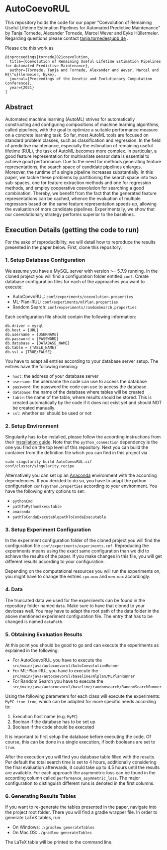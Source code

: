 # AutoCoevoRUL

This repository holds the code for our paper "Coevolution of Remaining Useful Lifetime Estimation Pipelines for Automated Predictive Maintenance" by Tanja Tornede, Alexander Tornede, Marcel Wever and Eyke Hüllermeier. Regarding questions please contact tanja.tornede@upb.de .


Please cite this work as

```
@inproceedings{tornede2021coevolution,
  title={Coevolution of Remaining Useful Lifetime Estimation Pipelines for Automated Predictive Maintenance},
  author={Tornede, Tanja and Tornede, Alexander and Wever, Marcel and H{\"u}llermeier, Eyke},
  journal={Proceedings of the Genetic and Evolutionary Computation Conference},
  year={2021}
}
```


## Abstract
Automated machine learning (AutoML) strives for automatically constructing and configuring compositions of machine learning algorithms, called pipelines, with the goal to optimize a suitable performance measure on a concrete learning task. So far, most AutoML tools are focused on standard problem classes, such as classification and regression. In the field of predictive maintenance, especially the estimation of remaining useful lifetime (RUL), the task of AutoML becomes more complex. In particular, a good feature representation for multivariate sensor data is essential to achieve good performance. Due to the need for methods generating feature representations, the search space of candidate pipelines enlarges. Moreover, the runtime of a single pipeline increases substantially. In this paper, we tackle these problems by partitioning the search space into two sub-spaces, one for feature extraction methods and one for regression methods, and employ cooperative coevolution for searching a good combination. Thereby, we benefit from the fact that the generated feature representations can be cached, whence the evaluation of multiple regressors based on the same feature representation speeds up, allowing the evaluation of more candidate pipelines. Experimentally, we show that our coevolutionary strategy performs superior to the baselines.


## Execution Details (getting the code to run)
For the sake of reproducibility, we will detail how to reproduce the results presented in the paper below. First, clone this repository. 


### 1. Setup Database Configuration
We assume you have a MySQL server with version >= 5.7.9 running. In the cloned project you will find a configuration folder entitled `conf`. Create database configuration files for each of the approaches you want to execute: 
* AutoCoevoRUL: `conf/experiments/coevolution.properties`
* ML-Plan-RUL: `conf/experiments/mlPlan.properties`
* Random Search: `conf/experiments/randomSearch.properties`

Each configuration file should contain the following information: 

```
db.driver = mysql
db.host = {URL}
db.username = {USERNAME}
db.password = {PASSWORD}
db.database = {DATABASE_NAME}
db.table = {TABLE_NAME}
db.ssl = {TRUE/FALSE}
```

You have to adapt all entries according to your database server setup. The entries have the following meaning:
* `host`: the address of your database server
* `username`: the username the code can use to access the database
* `password`: the password the code can use to access the database
* `database`: the name of the database where tables will be created
* `table`: the name of the table, where results should be stored. This is created automatically by the code if it does not exist yet and should NOT be created manually.
* `ssl`: whether ssl should be used or not



### 2. Setup Environment
Singularity has to be installed, please follow the according instructions from their [installation guide](https://sylabs.io/guides/3.0/user-guide/installation.html). Note that the `python_connection` dependency is the one you find on the top level of this repository. Next you can build the container from the definition file which you can find in this project via

```
sudo singularity build AutoCoevoRUL.sif conf/cluster/singularity.recipe
```

Alternatively you can set up an [Anaconda](https://anaconda.org/) environment with the according dependencies. If you decided to do so, you have to adapt the python configuration `conf/python.properties` according to your environment. You have the following entry options to set: 
* `pythonCmd`
* `pathToPythonExecutable`
* `anaconda`
* `pathToCondaExecutablepathToCondaExecutable`



### 3. Setup Experiment Configuration
In the experiment configuration folder of the cloned project you will find the configuration file `conf/experiments/experiments.cnf`. Reproducing the experiments means using the exact same configuration than we did to achieve the results of the paper. If you make changes in this file, you will get different results according to your configuration. 

Depending on the computational resources you will run the experiments on, you might have to change the entries `cpu.max` and `mem.max` accordingly. 


### 4. Data
The truncated data we used for the experiments can be found in the repository folder named `data`. Make sure to have that cloned to your deviceas well. You may have to adapt the root path of the data folder in the above mentioned experiment configuration file. The entry that has to be changed is named `dataPath`. 


### 5. Obtaining Evaluation Results
At this point you should be good to go and can execute the experiments as explained in the following:
* For AutoCoevoRUL you have to execute the `src/main/java/autocoevorul/AutoCoevolutionRunner`
* For ML-Plan-RUL you have to execute the `src/main/java/autocoevorul/baseline/mlplan/MLPlanRunner`
* For Random Search you have to execute the `src/main/java/autocoevorul/baseline/randomsearch/RandomSearchRunner`

Using the following parameters for each class will execute the experiments: `MyPC true true`, which can be adapted for more specific needs according to:
1. Execution host name (e.g. `MyPC`)
2. Boolean if the database has to be set up
3. Boolean if the code should be executed

It is important to first setup the database before executing the code. Of course, this can be done in a single execution, if both booleans are set to `true`.

After the execution you will find you database table filled with the results. Per default the total search time is set to 4 hours, additionally considering the final evaluation afterwards, it could take up to 4.5 hours until the results are available. For each approach the asymmetric loss can be found in the according column called `performance_asymmetric_loss`. The major configuration to distinguish different runs is denoted in the first columns.


### 6. Generating Results Tables
If you want to re-generate the tables presented in the paper, navigate into the project root folder. There you will find a gradle wrapper file. In order to generate LaTeX tables, run 
* On Windows: ```.\gradlew generateTables```
* On Mac OS: ```./gradlew generateTables```

The LaTeX table will be printed to the command line. 
